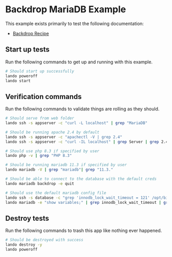 # Backdrop MariaDB Example

This example exists primarily to test the following documentation:

* [Backdrop Recipe](https://docs.lando.dev/backdrop/config.html)

Start up tests
--------------

Run the following commands to get up and running with this example.

```bash
# Should start up successfully
lando poweroff
lando start
```

Verification commands
---------------------

Run the following commands to validate things are rolling as they should.

```bash
# Should serve from web folder
lando ssh -s appserver -c "curl -L localhost" | grep "MariaDB"

# Should be running apache 2.4 by default
lando ssh -s appserver -c "apachectl -V | grep 2.4"
lando ssh -s appserver -c "curl -IL localhost" | grep Server | grep 2.4

# Should use php 8.3 if specified by user
lando php -v | grep "PHP 8.3"

# Should be running mariadb 11.3 if specified by user
lando mariadb -V | grep "mariadb"| grep "11.3."

# Should be able to connect to the database with the default creds
lando mariadb backdrop -e quit

# Should use the default mariadb config file
lando ssh -s database -c "grep 'innodb_lock_wait_timeout = 121' /opt/bitnami/mariadb/conf/my_custom.cnf"
lando mariadb -e "show variables;" | grep innodb_lock_wait_timeout | grep 121
```

Destroy tests
-------------

Run the following commands to trash this app like nothing ever happened.

```bash
# Should be destroyed with success
lando destroy -y
lando poweroff
```
